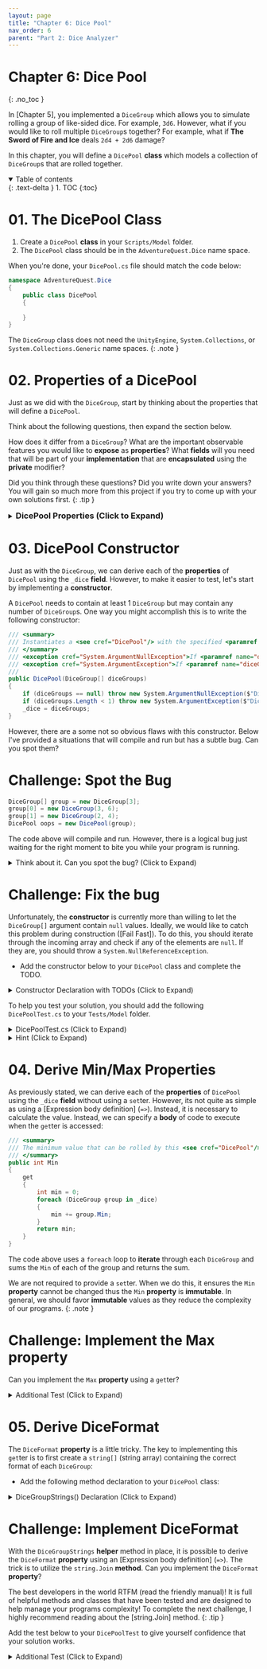 ```yaml
---
layout: page
title: "Chapter 6: Dice Pool"
nav_order: 6
parent: "Part 2: Dice Analyzer"
---
```




# Chapter 6: Dice Pool
{: .no_toc }

In [Chapter 5], you implemented a `DiceGroup` which allows you to simulate rolling
a group of like-sided dice. For example, `3d6`. However, what if you would like
to roll multiple `DiceGroup`s together? For example, what if **The Sword of Fire and Ice** deals `2d4 + 2d6` damage? 

In this chapter, you will define a `DicePool` **class** which models a
collection of `DiceGroup`s that are rolled together.

<details open markdown="block">
  <summary>
    Table of contents
  </summary>
  {: .text-delta }
1. TOC
{:toc}
</details>

# 01. The DicePool Class

1. Create a `DicePool` **class** in your `Scripts/Model` folder.
2. The `DicePool` class should be in the `AdventureQuest.Dice` name space.

When you're done, your `DicePool.cs` file should match the code below:

```csharp
namespace AdventureQuest.Dice
{
    public class DicePool
    {
        
    }
}
```

The `DiceGroup` class does not need the `UnityEngine`, `System.Collections`,
or `System.Collections.Generic` name spaces.
{: .note }

# 02. Properties of a DicePool

Just as we did with the `DiceGroup`, start by thinking about the properties that
will define a `DicePool`. 

Think about the following questions, then expand the section below.

How does it differ from a `DiceGroup`? What are the important observable
features you would like to **expose** as **properties**? What **fields** will
you need that will be part of your **implementation** that are **encapsulated**
using the **private** modifier?


Did you think through these questions? Did you write down your answers? You will
gain so much more from this project if you try to come up with your own
solutions first. 
{: .tip }

<details markdown="block">
<summary>
<h3 style="display:inline">DicePool Properties (Click to Expand)</h3>
</summary>

Just as with the `DiceGroup`, there are many ways to implement a `DicePool`. 
If you chose a different set of **properties**, I'd love to hear about them.

I won't try to claim that the **properties** I've chosen here are the best
possible set of **properties**. But, I have attempted to choose properties that
**expose** only the necessary pieces for analyzing the possible outcomes of
rolling a `DicePool`.

```csharp
private readonly DiceGroup[] _dice;

/// <summary>
/// The minimum value that can be rolled by this <see cref="DicePool"/>.
/// </summary>
public int Min { get; }

/// <summary>
/// The maximum value that can be rolled by this <see cref="DicePool"/>.
/// </summary>
public int Max { get; }

/// <summary>
/// A formatted string representing this <see cref="DicePool"/>. For example,
/// a `2d6 + 1d4 + 3d10`.
/// </summary>
public string DiceFormat { get; }
```

I feel there is a really good argument that could be made to include a
**property** that exposes the underlying `DiceGroup[]`. However, this would
allow the individual `DiceGroup`s to be rolled. But, just as with the
`DiceGroup`, I decided that a `DicePool` should act as a single "pool" and
should only be accessed as a whole. However, to be able to examine what each
internal `DiceGroup` looks like, I've included a `string` **property**
`DiceFormat`.

Additionally, I have chosen to create a `private readonly DiceGroup[]` **field**
`_dice` to track the internal state of the `DicePool`.

</details>

# 03. DicePool Constructor

Just as with the `DiceGroup`, we can derive each of the **properties** of
`DicePool` using the `_dice` **field**. However, to make it easier to test,
let's start by implementing a **constructor**.

A `DicePool` needs to contain at least 1 `DiceGroup` but may contain any
number of `DiceGroup`s. One way you might accomplish this is to write
the following constructor:

```csharp
/// <summary>
/// Instantiates a <see cref="DicePool"/> with the specified <paramref name="diceGroups"/>.
/// </summary>
/// <exception cref="System.ArgumentNullException">If <paramref name="diceGroups"/> is null.</exception>
/// <exception cref="System.ArgumentException">If <paramref name="diceGroups"/> has fewer than 1 element.</exception>
/// 
public DicePool(DiceGroup[] diceGroups)
{
    if (diceGroups == null) throw new System.ArgumentNullException($"DicePool must contain at least 1 dice set.");
    if (diceGroups.Length < 1) throw new System.ArgumentException($"DicePool must have at least 1 dice set.");
    _dice = diceGroups;
}
```

However, there are a some not so obvious flaws with this constructor. Below I've
provided a situations that will compile and run but has a subtle bug. Can you
spot them?

# Challenge: Spot the Bug

```csharp
DiceGroup[] group = new DiceGroup[3];
group[0] = new DiceGroup(3, 6);
group[1] = new DiceGroup(2, 4);
DicePool oops = new DicePool(group);
```

The code above will compile and run. However, there is a logical bug just
waiting for the right moment to bite you while your program is running.

<details markdown="block">
<summary>Think about it. Can you spot the bug? (Click to Expand)</summary>

If you were to examine the contents of `DiceGroup`, you would find that
`group[2]` is storing the **default** value of `null`. This will almost
certainly rear its ugly head when you attempt to use the `DicePool`

```csharp
DiceGroup[] group = new DiceGroup[3]; // <-- This array has 3 elements
group[0] = new DiceGroup(3, 6);
group[1] = new DiceGroup(2, 4);
// group[2] = null <-- The 2nd index is never set but is added to the DicePool
DicePool oops = new DicePool(group);
```
</details>

# Challenge: Fix the bug

Unfortunately, the **constructor** is currently more than willing to let the
`DiceGroup[]` argument contain `null` values. Ideally, we would like to catch
this problem during construction ([Fail Fast]). To do this, you should iterate
through the incoming array and check if any of the elements are `null`. If they are,
you should throw a `System.NullReferenceException`.

* Add the constructor below to your `DicePool` class and complete the TODO.

<details markdown="block">
<summary>Constructor Declaration with TODOs (Click to Expand)</summary>

```csharp
/// <summary>
/// Instantiates a <see cref="DicePool"/> with the specified <paramref name="diceGroups"/>.
/// </summary>
/// <exception cref="System.ArgumentNullException">If <paramref name="diceGroups"/> is null.</exception>
/// <exception cref="System.ArgumentException">If <paramref name="diceGroups"/> has fewer than 1 element.</exception>
/// <exception cref="System.NullReferenceException">If any of the elements in <paramref name="diceGroups"/> are null.</exception>
public DicePool(DiceGroup[] diceGroups)
{
    if (diceGroups == null) throw new System.ArgumentNullException($"DicePool must contain at least 1 dice set.");
    if (diceGroups.Length < 1) throw new System.ArgumentException($"DicePool must have at least 1 dice set.");
    // TODO: Validate that all of the DiceGroups are non-null
    _dice = diceGroups;
}
```
</details>

To help you test your solution, you should add the following `DicePoolTest.cs`
to your `Tests/Model` folder.

<details markdown="block">
<summary>DicePoolTest.cs (Click to Expand)</summary>

```csharp
using NUnit.Framework;

namespace AdventureQuest.Dice
{

    public class DicePoolTest
    {

        [Test, Timeout(5000), Description("Tests that the Constructor doesn't allow a null array.")]
        public void ConstructorFailsOnNullArray()
        {
            Assert.Throws<System.ArgumentNullException>(() => new DicePool(null));
        }

        [Test, Timeout(5000), Description("Tests that the Constructor doesn't allow an empty array.")]
        public void ConstructorFailsOnEmptyArray()
        {
            DiceGroup[] emptyArray = {};
            Assert.Throws<System.ArgumentException>(() => new DicePool(emptyArray));
        }

        [Test, Timeout(5000), Description("Tests that the Constructor doesn't allow any null DiceGroups.")]
        public void ConstructorFailsOnNullDiceGroup()
        {
            DiceGroup[] arrayWithNull = { new DiceGroup(3, 6), null, new DiceGroup(2, 4) };
            Assert.Throws<System.NullReferenceException>(() => new DicePool(arrayWithNull));

            DiceGroup[] arrayWithNull2 = { new DiceGroup(3, 6), new DiceGroup(2, 4), new DiceGroup(1, 20), null };
            Assert.Throws<System.NullReferenceException>(() => new DicePool(arrayWithNull2));

            DiceGroup[] arrayWithNull3 = { null, new DiceGroup(2, 4) };
            Assert.Throws<System.NullReferenceException>(() => new DicePool(arrayWithNull3));
        }
    }
}
```
</details>

<details markdown="block">
<summary>Hint (Click to Expand)</summary>

1. Write a for loop that accesses each element of the array.
2. Check `if (diceGroup[i] == null) { }`
3. If it is `null`, throw the appropriate exception.

</details>

# 04. Derive Min/Max Properties

As previously stated, we can derive each of the **properties** of `DicePool`
using the `_dice` **field** without using a `set`ter. However, its not quite as
simple as using a [Expression body definition] (`=>`). Instead, it is necessary
to calculate the value. Instead, we can specify a **body** of code to execute
when the `get`ter is accessed:

```csharp
/// <summary>
/// The minimum value that can be rolled by this <see cref="DicePool"/>.
/// </summary>
public int Min
{
    get
    {
        int min = 0;
        foreach (DiceGroup group in _dice)
        {
            min += group.Min;
        }
        return min;
    }
}
```

The code above uses a `foreach` loop to **iterate** through each `DiceGroup` and
sums the `Min` of each of the group and returns the sum.

We are not required to provide a `set`ter. When we do this, it ensures the `Min`
**property** cannot be changed thus the `Min` **property** is **immutable**. In
general, we should favor **immutable** values as they reduce the complexity of
our programs.
{: .note }

# Challenge: Implement the Max property

Can you implement the `Max` **property** using a `get`ter?

<details markdown="block">
<summary>Additional Test (Click to Expand)</summary>

The test below will help give you confidence that your `Min` and `Max`
**properties** are working.

```csharp
[Test, Timeout(5000), Description("Tests the Min and Max properties")]
public void TestMinMax()
{
    
    DicePool pool1d20 = new (new DiceGroup[]{new DiceGroup(1, 20)});
    Assert.AreEqual(1, pool1d20.Min);
    Assert.AreEqual(20, pool1d20.Max);

    DicePool pool2d41d6 = new (new DiceGroup[]{new DiceGroup(2, 4), new DiceGroup(1, 6)});
    Assert.AreEqual(3, pool2d41d6.Min);
    Assert.AreEqual(14, pool2d41d6.Max);

    DicePool pool1d61d41d8 = new (new DiceGroup[]{new DiceGroup(1, 6), new DiceGroup(2, 4), new DiceGroup(1, 8)});
    Assert.AreEqual(4, pool1d61d41d8.Min);
    Assert.AreEqual(22, pool1d61d41d8.Max);
}
```
</details>

# 05. Derive DiceFormat

The `DiceFormat` **property** is a little tricky. The key to implementing this
`get`ter is to first create a `string[]` (string array) containing the correct
format of each `DiceGroup`:

* Add the following method declaration to your `DicePool` class:

<details markdown="block">
<summary>DiceGroupStrings() Declaration (Click to Expand)</summary>

```csharp
private string[] DiceGroupStrings()
{
    string[] groups = new string[_dice.Length];
    for (int i = 0; i < _dice.Length; i++)
    {
        DiceGroup group = _dice[i];
        groups[i] = $"{group.Amount}d{group.Sides}";
    }
    return groups;
}
```

The method above creates a new `string[] groups` that is the same length as `_dice`.
Next, it populates `groups` with the correct `"{amount}d{sides}"` string.
Finally, it returns the array of strings.
</details>


# Challenge: Implement DiceFormat

With the `DiceGroupStrings` **helper** method in place, it is possible to derive
the `DiceFormat` **property** using an [Expression body definition] (`=>`). The
trick is to utilize the `string.Join` **method**. Can you implement the
`DiceFormat` **property**?

The best developers in the world RTFM (read the friendly manual)! It is full
of helpful methods and classes that have been tested and are designed to help
manage your programs complexity! To complete the next challenge, I highly
recommend reading about the [string.Join] method.
{: .tip }

Add the test below to your `DicePoolTest` to give yourself confidence that your
solution works.

<details markdown="block">
<summary>Additional Test (Click to Expand)</summary>

```csharp
[Test, Timeout(5000), Description("Tests the DiceFormat property")]
public void TestDiceFormat()
{
    DicePool pool1d20 = new (new DiceGroup[]{new DiceGroup(1, 20)});
    Assert.AreEqual("1d20", pool1d20.DiceFormat);

    DicePool pool2d41d6 = new (new DiceGroup[]{new DiceGroup(2, 4), new DiceGroup(1, 6)});
    Assert.AreEqual("2d4 + 1d6", pool2d41d6.DiceFormat);

    DicePool pool1d62d41d8 = new (new DiceGroup[]{new DiceGroup(1, 6), new DiceGroup(2, 4), new DiceGroup(1, 8)});
    Assert.AreEqual("1d6 + 2d4 + 1d8", pool1d62d41d8.DiceFormat);
}
```
</summary>

<details markdown="block">
<summary>Hint (Click to Expand)</summary>
You should use the separator " + " and the array returned by `DiceGroupStrings()`.
</details>

<details markdown="block">
<summary>Solution (Click to Expand)</summary>

```csharp
public string DiceFormat => string.Join(" + ", DiceGroupStrings());
```
</details>


# Challenge: Another Constructor Bug

Add the following test to your `DicePoolTest`:

<details markdown="block">
<summary>Additional Test (Click to Expand)</summary>

```csharp
[Test, Timeout(5000), Description("Tests that DiceGroup is not mutable")]
public void TestDiceGroupImmutable()
{
    DiceGroup[] group = new DiceGroup[2];
    group[0] = new DiceGroup(3, 6);
    group[1] = new DiceGroup(2, 4);
    DicePool pool3d6plus2d4 = new (group);

    group[0] = new DiceGroup(1, 8);
    group[1] = new DiceGroup(1, 10);
    DicePool pool1d8plus1d10 = new (group);

    Assert.AreEqual("3d6 + 2d4", pool3d6plus2d4.DiceFormat);
    Assert.AreEqual("1d8 + 1d10", pool1d8plus1d10.DiceFormat);
}
```
</details>

Just as before, the code above will compile and run. However, there is a logical
bug that occurs during the above test. Can you spot the bug?

<details markdown="block">
<summary>Think about it. Can you spot the bug? (Click to Expand)</summary>

The code successfully initializes two `DicePool`s. However, when you assign
`_dice = diceGroup;` in the constructor, it is referencing the array `group`
that was declared outside of the **class**. This means when you update
the values in the code:

```csharp
group[0] = new DiceGroup(1, 8);
group[1] = new DiceGroup(1, 10);
```

It is actually updating the same data stored in `pool3d6plus2d4._dice`! Oops!

This bug is incredibly dangerous. Imagine your player has the **ULTIMATE**
weapon which is supposed to have `3d20` but it is accidentally changed to `1d4`!
The program wouldn't crash when they roll. Instead, it will just return the
result of rolling `1d4`. To avoid this, we need to make a **COPY** of the
incoming array.
</details>

# Challenge: Fix the bug

To fix this bug, you need to that modifying the array that was passed to
the **constructor** will not modify the `_dice` array. Can you update the
constructor such that the `_dice` **field** is initialized as a new array
containing a copy of each value?

<details markdown="block">
<summary>Hint (Click to Expand)</summary>

Complete the **TODOs** in this **constructor** template:

```csharp
public DicePool(DiceGroup[] diceGroups)
{
    if (diceGroups == null) throw new System.ArgumentNullException($"DicePool must contain at least 1 dice set.");
    if (diceGroups.Length < 1) throw new System.ArgumentException($"DicePool must have at least 1 dice set.");
    // TODO: Initialize _dice to be the same length as diceGroup
    for (int i = 0; i < diceGroups.Length; i++)
    {
        if (diceGroups[i] == null) { throw new System.NullReferenceException($"DicePool cannot be initialized with null DiceGroup."); }
        // TODO: Copy the appropriate element to _dice
    }
}
```
</details>

# Challenge: Implement the Roll() method

Finally, you are ready to implement the **DicePool.Roll()** method which
sum the result of rolling each `DiceGroup`.

<details markdown="block">
<summary>Roll() Declaration (Click to Expand)</summary>

```csharp
// <summary>
/// Rolls all of the dice and returns the sum.
/// </summary>
public int Roll()
{
    int sum = 0;
    return sum;
}
```
</details>

<details markdown="block">
<summary>Additional Tests (Click to Expand)</summary>

```csharp
[Test, Timeout(5000), Description("Tests the result of rolling a 1d6 + 1d4 + 1d8 50,000 times.")]
public void TestRoll1d61d41d8()
{
    DicePool pool = new ( new []{new DiceGroup(1, 6), new DiceGroup(1, 4), new DiceGroup(1, 8)});

    // Roll the die pool 1000 times ensuring the bounds
    int[] values = new int[50_000];
    for (int i = 0; i < 50_000; i++)
    {
        int result = pool.Roll();
        Assert.LessOrEqual(result, pool.Max);
        Assert.GreaterOrEqual(result, pool.Min);
        values[i] = result;
    }

    // Result should contain all values from 3 to 18
    for (int i = pool.Min; i <= pool.Max; i++)
    {
        Assert.Contains(i, values);
    }
}

[Test, Timeout(5000), Description("Tests the result of rolling a 2d4 + 1d6 50,000 times.")]
public void TestRoll2d41d20()
{
    DicePool pool = new ( new []{new DiceGroup(2, 4), new DiceGroup(1, 20)});

    // Roll the die pool 1000 times ensuring the bounds
    int[] values = new int[50_000];
    for (int i = 0; i < 50_000; i++)
    {
        int result = pool.Roll();
        Assert.LessOrEqual(result, pool.Max);
        Assert.GreaterOrEqual(result, pool.Min);
        values[i] = result;
    }

    // Result should contain all values from 3 to 18
    for (int i = pool.Min; i <= pool.Max; i++)
    {
        Assert.Contains(i, values);
    }
}
```
</details>

# Good Time to Commit

If you have not already done so, now would be a good time to make a commit. You just
finished a feature. More specifically, you implemented a `DicePool` **class** which
models rolling one or more `DiceGroup`s together.

{% include GitHub/CreateCommit.md %}

# What's Next

Whew! That was a lot of work! In [Chapter 7: DicePool Roller], you will
implement a **Dice Analyzer Scene** that allows the user enter a string
representing a `DicePool` and roll simulate rolls. This will be your first step
toward analyzing the possible outcomes of various dice pools.

---
[Chapter 5]: {% link pages/02-DiceAnalyzer/05-DiceGroup.md %}
[Chapter 5: DicePool Roller]: {% link pages/02-DiceAnalyzer/07-DicePoolRoller.md %}
[Fail Fast]: https://en.wikipedia.org/wiki/Fail-fast
[string.Join]: https://learn.microsoft.com/en-us/dotnet/api/system.string.join?view=net-7.0#system-string-join(system-string-system-string())
[Expression body definition]: https://learn.microsoft.com/en-us/dotnet/csharp/programming-guide/classes-and-structs/properties#expression-body-definitions